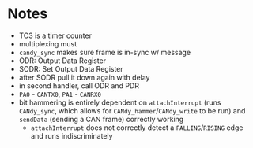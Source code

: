 # Notes
- TC3 is a timer counter
- multiplexing must 
- `candy_sync` makes sure frame is in-sync w/ message
- ODR: Output Data Register
- SODR: Set Output Data Register
- after SODR pull it down again with delay
- in second handler, call ODR and PDR
- `PA0` - `CANTX0`, `PA1` - `CANRX0`
- bit hammering is entirely dependent on `attachInterrupt` (runs `CANdy_sync`, which allows for `CANdy_hammer`/`CANdy_write` to be run) and `sendData` (sending a CAN frame) correctly working
	+ `attachInterrupt` does not correctly detect a `FALLING`/`RISING` edge and runs indiscriminately
